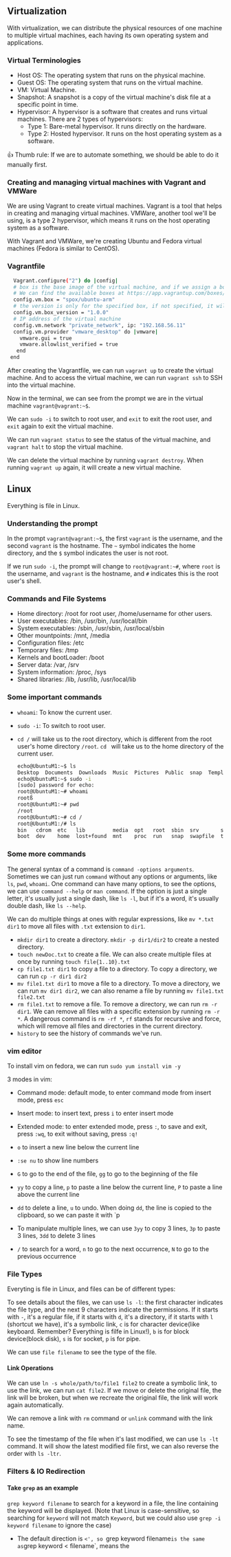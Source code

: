 ## Virtualization

With virtualization, we can distribute the physical resources of one machine to multiple virtual machines, each having
its own operating system and applications.

### Virtual Terminologies

- Host OS: The operating system that runs on the physical machine.
- Guest OS: The operating system that runs on the virtual machine.
- VM: Virtual Machine.
- Snapshot: A snapshot is a copy of the virtual machine's disk file at a specific point in time.
- Hypervisor: A hypervisor is a software that creates and runs virtual machines. There are 2 types of hypervisors:
  - Type 1: Bare-metal hypervisor. It runs directly on the hardware.
  - Type 2: Hosted hypervisor. It runs on the host operating system as a software.

👍 Thumb rule: If we are to automate something, we should be able to do it manually first.

### Creating and managing virtual machines with Vagrant and VMWare

We are using Vagrant to create virtual machines. Vagrant is a tool that helps in creating and managing virtual machines. VMWare, another tool we'll be using, is a type 2 hypervisor, which means it runs on the host operating system as a software.

With Vagrant and VMWare, we're creating Ubuntu and Fedora virtual machines (Fedora is similar to CentOS).

### Vagrantfile

```bash
  Vagrant.configure("2") do |config|
  # box is the base image of the virtual machine, and if we assign a box, it will download the image from the internet and create a VM from that
  # We can find the available boxes at https://app.vagrantup.com/boxes/search
  config.vm.box = "spox/ubuntu-arm"
  # the version is only for the specified box, if not specified, it will take the latest version
  config.vm.box_version = "1.0.0"
  # IP address of the virtual machine
  config.vm.network "private_network", ip: "192.168.56.11"
  config.vm.provider "vmware_desktop" do |vmware|
    vmware.gui = true
    vmware.allowlist_verified = true
   end
 end
```

After creating the Vagrantfile, we can run `vagrant up` to create the virtual machine.
And to access the virtual machine, we can run `vagrant ssh` to SSH into the virtual machine.

Now in the terminal, we can see from the prompt we are in the virtual machine `vagrant@vagrant:~$`.

We can `sudo -i` to switch to root user, and `exit` to exit the root user, and `exit` again to exit the virtual machine.

We can run `vagrant status` to see the status of the virtual machine, and `vagrant halt` to stop the virtual machine.

We can delete the virtual machine by running `vagrant destroy`. When running `vagrant up` again, it will create a new virtual machine.

## Linux

Everything is file in Linux.

### Understanding the prompt

In the prompt `vagrant@vagrant:~$`, the first `vagrant` is the username, and the second `vagrant` is the hostname. The `~` symbol indicates the home directory, and the `$` symbol indicates the user is not root.

If we run `sudo -i`, the prompt will change to `root@vagrant:~#`, where `root` is the username, and `vagrant` is the hostname, and `#` indicates this is the root user's shell.

### Commands and File Systems

- Home directory: /root for root user, /home/username for other users.
- User executables: /bin, /usr/bin, /usr/local/bin
- System executables: /sbin, /usr/sbin, /usr/local/sbin
- Other mountpoints: /mnt, /media
- Configuration files: /etc
- Temporary files: /tmp
- Kernels and bootLoader: /boot
- Server data: /var, /srv
- System information: /proc, /sys
- Shared libraries: /lib, /usr/lib, /usr/local/lib

### Some important commands

- `whoami`: To know the current user.
- `sudo -i`: To switch to root user.
- `cd /` will take us to the root directory, which is different from the root user's home directory `/root`. `cd ` will take us to the home directory of the current user.

  ```bash
  echo@UbuntuM1:~$ ls
  Desktop  Documents  Downloads  Music  Pictures  Public  snap  Templates  Videos
  echo@UbuntuM1:~$ sudo -i
  [sudo] password for echo:
  root@UbuntuM1:~# whoami
  rootß
  root@UbuntuM1:~# pwd
  /root
  root@UbuntuM1:~# cd /
  root@UbuntuM1:/# ls
  bin   cdrom  etc   lib         media  opt   root  sbin  srv       sys  usr
  boot  dev    home  lost+found  mnt    proc  run   snap  swapfile  tmp  var
  ```

### Some more commands

The general syntax of a command is `command -options arguments`. Sometimes we can just run `command` without any options or arguments, like `ls`, `pwd`, `whoami`. One command can have many options, to see the options, we can use `command --help` or `man command`. If the option is just a single letter, it's usually just a single dash, like `ls -l`, but if it's a word, it's usually double dash, like `ls --help`.

We can do multiple things at ones with regular expressions, like `mv *.txt dir1` to move all files with `.txt` extension to `dir1`.

- `mkdir dir1` to create a directory. `mkdir -p dir1/dir2` to create a nested directory.
- `touch newDoc.txt` to create a file. We can also create multiple files at once by running `touch file{1..10}.txt`
- `cp file1.txt dir1` to copy a file to a directory. To copy a directory, we can run `cp -r dir1 dir2`
- `mv file1.txt dir1` to move a file to a directory. To move a directory, we can run `mv dir1 dir2`, we can also rename a file by running `mv file1.txt file2.txt`
- `rm file1.txt` to remove a file. To remove a directory, we can run `rm -r dir1`. We can remove all files with a specific extension by running `rm -r *`. A dangerous command is `rm -rf *`, `rf` stands for recursive and force, which will remove all files and directories in the current directory.
- `history` to see the history of commands we've run.

### vim editor

To install vim on fedora, we can run `sudo yum install vim -y`

3 modes in vim:

- Command mode: default mode, to enter command mode from insert mode, press `esc`
- Insert mode: to insert text, press `i` to enter insert mode
- Extended mode: to enter extended mode, press `:`, to save and exit, press `:wq`, to exit without saving, press `:q!`

- `o` to insert a new line below the current line
- `:se nu` to show line numbers
- `G` to go to the end of the file, `gg` to go to the beginning of the file
- `yy` to copy a line, `p` to paste a line below the current line, `P` to paste a line above the current line
- `dd` to delete a line, `u` to undo. When doing `dd`, the line is copied to the clipboard, so we can paste it with `p
- To manipulate multiple lines, we can use `3yy` to copy 3 lines, `3p` to paste 3 lines, `3dd` to delete 3 lines
- `/` to search for a word, `n` to go to the next occurrence, `N` to go to the previous occurrence

### File Types

Everyting is file in Linux, and files can be of different types:

To see details about the files, we can use `ls -l`: the first character indicates the file type, and the next 9 characters indicate the permissions. If it starts with `-`, it's a regular file, if it starts with `d`, it's a directory, if it starts with `l` (shortcut we have), it's a symbolic link, `c` is for character device(like keyboard. Remember? Everything is filfe in Linux!), `b` is for block device(block disk), `s` is for socket, `p` is for pipe.

We can use `file filename` to see the type of the file.

#### Link Operations

We can use `ln -s whole/path/to/file1 file2` to create a symbolic link, to use the link, we can run `cat file2`. If we move or delete the original file, the link will be broken, but when we recreate the original file, the link will work again automatically.

We can remove a link with `rm` command or `unlink` command with the link name.

To see the timestamp of the file when it's last modified, we can use `ls -lt` command. It will show the latest modified file first, we can also reverse the order with `ls -ltr`.

### Filters & IO Redirection

#### Take `grep` as an example
`grep keyword filename` to search for a keyword in a file, the line containing the keyword will be displayed. (Note that Linux is case-sensitive, so searching for `keyword` will not match `Keyword`, but we could also use `grep -i keyword filename` to ignore the case)  

- The default direction is `<', so `grep keyword filename` is the same as `grep keyword < filename`, means the 